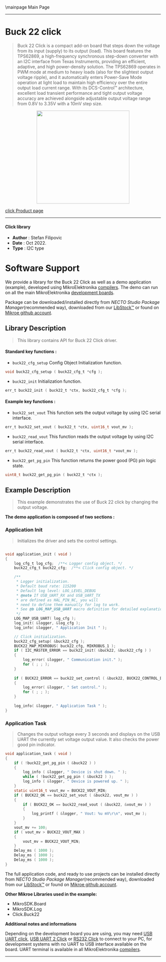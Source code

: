 \mainpage Main Page

---
# Buck 22 click

> Buck 22 Click is a compact add-on board that steps down the voltage from its input (supply) to its output (load). This board features the TPS62869, a high-frequency synchronous step-down converter with an I2C interface from Texas Instruments, providing an efficient, adaptive, and high power-density solution. The TPS62869 operates in PWM mode at medium to heavy loads (also for the slightest output voltage ripple), and it automatically enters Power-Save Mode operation at light load to maintain high efficiency over the entire output load current range. With its DCS-Control™ architecture, excellent load transient performance and tight output voltage accuracy are achieved alongside adjustable output voltage range from 0.8V to 3.35V with a 10mV step size.

<p align="center">
  <img src="https://download.mikroe.com/images/click_for_ide/buck22_click.png" height=300px>
</p>

[click Product page](https://www.mikroe.com/buck-22-click)

---


#### Click library

- **Author**        : Stefan Filipovic
- **Date**          : Oct 2022.
- **Type**          : I2C type


# Software Support

We provide a library for the Buck 22 Click
as well as a demo application (example), developed using MikroElektronika
[compilers](https://www.mikroe.com/necto-studio).
The demo can run on all the main MikroElektronika [development boards](https://www.mikroe.com/development-boards).

Package can be downloaded/installed directly from *NECTO Studio Package Manager*(recommended way), downloaded from our [LibStock&trade;](https://libstock.mikroe.com) or found on [Mikroe github account](https://github.com/MikroElektronika/mikrosdk_click_v2/tree/master/clicks).

## Library Description

> This library contains API for Buck 22 Click driver.

#### Standard key functions :

- `buck22_cfg_setup` Config Object Initialization function.
```c
void buck22_cfg_setup ( buck22_cfg_t *cfg );
```

- `buck22_init` Initialization function.
```c
err_t buck22_init ( buck22_t *ctx, buck22_cfg_t *cfg );
```

#### Example key functions :

- `buck22_set_vout` This function sets the output voltage by using I2C serial interface.
```c
err_t buck22_set_vout ( buck22_t *ctx, uint16_t vout_mv );
```

- `buck22_read_vout` This function reads the output voltage by using I2C serial interface.
```c
err_t buck22_read_vout ( buck22_t *ctx, uint16_t *vout_mv );
```

- `buck22_get_pg_pin` This function returns the power good (PG) pin logic state.
```c
uint8_t buck22_get_pg_pin ( buck22_t *ctx );
```

## Example Description

> This example demonstrates the use of Buck 22 click by changing the output voltage.

**The demo application is composed of two sections :**

### Application Init

> Initializes the driver and sets the control settings.

```c

void application_init ( void )
{
    log_cfg_t log_cfg;  /**< Logger config object. */
    buck22_cfg_t buck22_cfg;  /**< Click config object. */

    /** 
     * Logger initialization.
     * Default baud rate: 115200
     * Default log level: LOG_LEVEL_DEBUG
     * @note If USB_UART_RX and USB_UART_TX 
     * are defined as HAL_PIN_NC, you will 
     * need to define them manually for log to work. 
     * See @b LOG_MAP_USB_UART macro definition for detailed explanation.
     */
    LOG_MAP_USB_UART( log_cfg );
    log_init( &logger, &log_cfg );
    log_info( &logger, " Application Init " );

    // Click initialization.
    buck22_cfg_setup( &buck22_cfg );
    BUCK22_MAP_MIKROBUS( buck22_cfg, MIKROBUS_1 );
    if ( I2C_MASTER_ERROR == buck22_init( &buck22, &buck22_cfg ) ) 
    {
        log_error( &logger, " Communication init." );
        for ( ; ; );
    }
    
    if ( BUCK22_ERROR == buck22_set_control ( &buck22, BUCK22_CONTROL_DEFAULT_SETTING ) )
    {
        log_error( &logger, " Set control." );
        for ( ; ; );
    }
    
    log_info( &logger, " Application Task " );
}

```

### Application Task

> Changes the output voltage every 3 seconds and displays on the USB UART the currently set voltage output value. It also checks the power good pin indicator.

```c
void application_task ( void )
{
    if ( !buck22_get_pg_pin ( &buck22 ) )
    {
        log_info ( &logger, " Device is shut down. " );
        while ( !buck22_get_pg_pin ( &buck22 ) );
        log_info ( &logger, " Device is powered up. " );
    }
    static uint16_t vout_mv = BUCK22_VOUT_MIN;
    if ( BUCK22_OK == buck22_set_vout ( &buck22, vout_mv ) )
    {
        if ( BUCK22_OK == buck22_read_vout ( &buck22, &vout_mv ) )
        {
            log_printf ( &logger, " Vout: %u mV\r\n", vout_mv );
        }
    }
    vout_mv += 100;
    if ( vout_mv > BUCK22_VOUT_MAX )
    {
        vout_mv = BUCK22_VOUT_MIN;
    }
    Delay_ms ( 1000 );
    Delay_ms ( 1000 );
    Delay_ms ( 1000 );
}
```

The full application code, and ready to use projects can be installed directly from *NECTO Studio Package Manager*(recommended way), downloaded from our [LibStock&trade;](https://libstock.mikroe.com) or found on [Mikroe github account](https://github.com/MikroElektronika/mikrosdk_click_v2/tree/master/clicks).

**Other Mikroe Libraries used in the example:**

- MikroSDK.Board
- MikroSDK.Log
- Click.Buck22

**Additional notes and informations**

Depending on the development board you are using, you may need
[USB UART click](https://www.mikroe.com/usb-uart-click),
[USB UART 2 Click](https://www.mikroe.com/usb-uart-2-click) or
[RS232 Click](https://www.mikroe.com/rs232-click) to connect to your PC, for
development systems with no UART to USB interface available on the board. UART
terminal is available in all MikroElektronika
[compilers](https://shop.mikroe.com/compilers).

---
